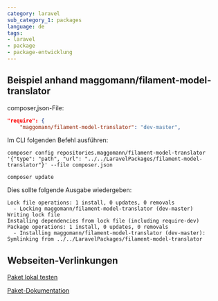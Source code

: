 ```yaml
---
category: laravel
sub_category_1: packages
language: de
tags:
- laravel
- package
- package-entwicklung
---
```


## Beispiel anhand maggomann/filament-model-translator

composer,json-File:

```json
"require": {
	"maggomann/filament-model-translator": "dev-master",
```

Im CLI folgenden Befehl ausführen:

```console
composer config repositories.maggomann/filament-model-translator '{"type": "path", "url": "../../LaravelPackages/filament-model-translator"}' --file composer.json

composer update
```

Dies sollte folgende Ausgabe wiedergeben:

```console
Lock file operations: 1 install, 0 updates, 0 removals
  - Locking maggomann/filament-model-translator (dev-master)
Writing lock file
Installing dependencies from lock file (including require-dev)
Package operations: 1 install, 0 updates, 0 removals
  - Installing maggomann/filament-model-translator (dev-master): Symlinking from ../../LaravelPackages/filament-model-translator
```

## Webseiten-Verlinkungen

[Paket lokal testen](https://laravel-news.com/developing-laravel-packages-with-local-composer-dependencies)

[Paket-Dokumentation](https://laravelpackage.com/01-the-basics.html#autoloading)
